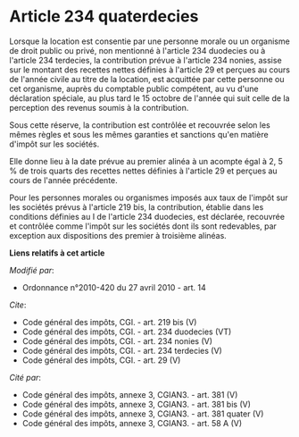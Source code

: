 # Article 234 quaterdecies

Lorsque la location est consentie par une personne morale ou un organisme de droit public ou privé, non mentionné à l'article
234 duodecies ou à l'article 234 terdecies, la contribution prévue à l'article 234 nonies, assise sur le montant des recettes
nettes définies à l'article 29 et perçues au cours de l'année civile au titre de la location, est acquittée par cette
personne ou cet organisme, auprès du comptable public compétent, au vu d'une déclaration spéciale, au plus tard le 15 octobre
de l'année qui suit celle de la perception des revenus soumis à la contribution. 

Sous cette réserve, la contribution est contrôlée et recouvrée selon les mêmes règles et sous les mêmes garanties et
sanctions qu'en matière d'impôt sur les sociétés. 

Elle donne lieu à la date prévue au premier alinéa à un acompte égal à 2, 5 % de trois quarts des recettes nettes définies à
l'article 29 et perçues au cours de l'année précédente. 

Pour les personnes morales ou organismes imposés aux taux de l'impôt sur les sociétés prévus à l'article 219 bis, la
contribution, établie dans les conditions définies au I de l'article 234 duodecies, est déclarée, recouvrée et contrôlée
comme l'impôt sur les sociétés dont ils sont redevables, par exception aux dispositions des premier à troisième alinéas.

**Liens relatifs à cet article**

_Modifié par_:

  - Ordonnance n°2010-420  du 27 avril 2010 - art. 14

_Cite_:

  - Code général des impôts, CGI. - art. 219 bis (V)
  - Code général des impôts, CGI. - art. 234 duodecies (VT)
  - Code général des impôts, CGI. - art. 234 nonies (V)
  - Code général des impôts, CGI. - art. 234 terdecies (V)
  - Code général des impôts, CGI. - art. 29 (V)

_Cité par_:

  - Code général des impôts, annexe 3, CGIAN3. - art. 381 (V)
  - Code général des impôts, annexe 3, CGIAN3. - art. 381 bis (V)
  - Code général des impôts, annexe 3, CGIAN3. - art. 381 quater (V)
  - Code général des impôts, annexe 3, CGIAN3. - art. 58 A (V)
